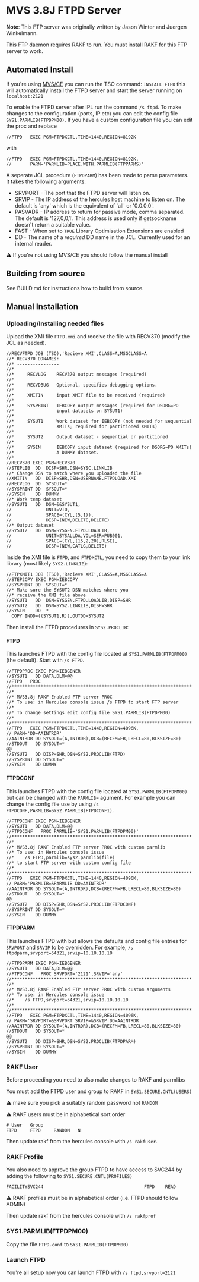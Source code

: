 # MVS 3.8J FTPD Server

**Note**: This FTP server was originally written by Jason Winter and Juergen Winkelmann.

This FTP daemon requires RAKF to run. You must install RAKF for this FTP server to work.

## Automated Install

If you're using [MVS/CE](https://github.com/MVS-sysgen/sysgen) you can run the TSO command: `INSTALL FTPD` this
will automatically install the FTPD server and start the server running on
`localhost:2121`

To enable the FTPD server after IPL run the command `/s ftpd`. To make changes to the configuration (ports, IP etc)
you can edit the config file `SYS1.PARMLIB(FTPDPM00)`. If you have a custom configuration file you can
edit the proc and replace

```
//FTPD   EXEC PGM=FTPDXCTL,TIME=1440,REGION=8192K
```

with

```
//FTPD   EXEC PGM=FTPDXCTL,TIME=1440,REGION=8192K,
//       PARM='PARMLIB=PLACE.WITH.PARMLIB(FTPPARMS)'
```

A seperate JCL procedure (`FTPDPARM`) has been made to parse parameters. It takes the following arguments:

- SRVPORT - The port that the FTPD server will listen on.
- SRVIP - The IP address of the hercules host machine to listen on. The default is 'any' which is the equivalent of 'all' or '0.0.0.0'.
- PASVADR - IP address to return for passive mode, comma separated. The default is '127,0,0,1'. This address is used only if getsockname doesn't return a suitable value.
- FAST - When set to `TRUE` Library Optimisation Extensions are enabled
- DD - The name of a *required* DD name in the JCL. Currently used for an internal reader.

:warning: If you're not using MVS/CE you should follow the manual install

## Building from source

See BUILD.md for instructions how to build from source.

## Manual Installation

### Uploading/Installing needed files

Upload the XMI file `FTPD.xmi` and receive the file with RECV370 (modify the JCL as needed).

```jcl
//RECVFTPD JOB (TSO),'Recieve XMI',CLASS=A,MSGCLASS=A
//* RECV370 DDNAMEs:
//* ----------------
//*
//*     RECVLOG    RECV370 output messages (required)
//*
//*     RECVDBUG   Optional, specifies debugging options.
//*
//*     XMITIN     input XMIT file to be received (required)
//*
//*     SYSPRINT   IEBCOPY output messages (required for DSORG=PO
//*                input datasets on SYSUT1)
//*
//*     SYSUT1     Work dataset for IEBCOPY (not needed for sequential
//*                XMITs; required for partitioned XMITs)
//*
//*     SYSUT2     Output dataset - sequential or partitioned
//*
//*     SYSIN      IEBCOPY input dataset (required for DSORG=PO XMITs)
//*                A DUMMY dataset.
//*
//RECV370 EXEC PGM=RECV370
//STEPLIB  DD  DISP=SHR,DSN=SYSC.LINKLIB
//* Change DSN to match where you uploaded the file
//XMITIN   DD  DISP=SHR,DSN=USERNAME.FTPDLOAD.XMI
//RECVLOG  DD  SYSOUT=*
//SYSPRINT DD  SYSOUT=*
//SYSIN    DD  DUMMY
//* Work temp dataset
//SYSUT1   DD  DSN=&&SYSUT1,
//             UNIT=VIO,
//             SPACE=(CYL,(5,1)),
//             DISP=(NEW,DELETE,DELETE)
//* Output dataset
//SYSUT2   DD  DSN=SYSGEN.FTPD.LOADLIB,
//             UNIT=SYSALLDA,VOL=SER=PUB001,
//             SPACE=(CYL,(15,2,20),RLSE),
//             DISP=(NEW,CATLG,DELETE)
```

Inside the XMI file is `FTPD`, and `FTPDXCTL`, you need to copy them to your
link library (most likely `SYS2.LINKLIB`):

```jcl
//FTPXMIT1 JOB (TSO),'Recieve XMI',CLASS=A,MSGCLASS=A
//STEP2CPY EXEC PGM=IEBCOPY
//SYSPRINT DD  SYSOUT=*
//* Make sure the SYSUT2 DSN matches where you
//* receive the XMI file above
//SYSUT1   DD  DSN=SYSGEN.FTPD.LOADLIB,DISP=SHR
//SYSUT2   DD  DSN=SYS2.LINKLIB,DISP=SHR
//SYSIN    DD  *
  COPY INDD=((SYSUT1,R)),OUTDD=SYSUT2
```

Then install the FTPD procedures in `SYS2.PROCLIB`:

#### FTPD

This launches FTPD with the config file located at `SYS1.PARMLIB(FTPDPM00)` (the default). Start with `/s FTPD`.

```jcl
//FTPDPROC EXEC PGM=IEBGENER
//SYSUT1   DD DATA,DLM=@@
//FTPD   PROC
//********************************************************************
//*
//* MVS3.8j RAKF Enabled FTP server PROC
//* To use: in Hercules console issue /s FTPD to start FTP server
//*
//* To change settings edit config file SYS1.PARMLIB(FTPDPM00)
//*
//********************************************************************
//FTPD   EXEC PGM=FTPDXCTL,TIME=1440,REGION=4096K,
// PARM='DD=AAINTRDR'
//AAINTRDR DD SYSOUT=(A,INTRDR),DCB=(RECFM=FB,LRECL=80,BLKSIZE=80)
//STDOUT   DD SYSOUT=*
@@
//SYSUT2   DD DISP=SHR,DSN=SYS2.PROCLIB(FTPD)
//SYSPRINT DD SYSOUT=*
//SYSIN    DD DUMMY
```

#### FTPDCONF

This launches FTPD with the config file located at `SYS1.PARMLIB(FTPDPM00)` but can be changed with the `PARMLIB=` agument.
For example you can change the config file use by using `/s FTPDCONF,PARMLIB=SYS2.PARMLIB(FTPDCONF1)`.

```jcl
//FTPDCONF EXEC PGM=IEBGENER
//SYSUT1   DD DATA,DLM=@@
//FTPDCONF   PROC PARMLIB='SYS1.PARMLIB(FTPDPM00)'
//********************************************************************
//*
//* MVS3.8j RAKF Enabled FTP server PROC with custom parmlib
//* To use: in Hercules console issue
//*    /s FTPD,parmlib=sys2.parmlib(file)
//* to start FTP server with custom config file
//*
//********************************************************************
//FTPD   EXEC PGM=FTPDXCTL,TIME=1440,REGION=4096K,
// PARM='PARMLIB=&PARMLIB DD=AAINTRDR'
//AAINTRDR DD SYSOUT=(A,INTRDR),DCB=(RECFM=FB,LRECL=80,BLKSIZE=80)
//STDOUT   DD SYSOUT=*
@@
//SYSUT2   DD DISP=SHR,DSN=SYS2.PROCLIB(FTPDCONF)
//SYSPRINT DD SYSOUT=*
//SYSIN    DD DUMMY
```

#### FTPDPARM

This launches FTPD with but allows the defaults and config file entries for `SRVPORT` and `SRVIP` to be overridden. For example,
`/s ftpdparm,srvport=54321,srvip=10.10.10.10`

```jcl
//FTPDPARM EXEC PGM=IEBGENER
//SYSUT1   DD DATA,DLM=@@
//FTPDCONF   PROC SRVPORT='2121',SRVIP='any'
//********************************************************************
//*
//* MVS3.8j RAKF Enabled FTP server PROC with custom arguments
//* To use: in Hercules console issue
//*    /s FTPD,srvport=54321,srvip=10.10.10.10
//*
//********************************************************************
//FTPD   EXEC PGM=FTPDXCTL,TIME=1440,REGION=4096K,
// PARM='SRVPORT=&SRVPORT SRVIP=&SRVIP DD=AAINTRDR'
//AAINTRDR DD SYSOUT=(A,INTRDR),DCB=(RECFM=FB,LRECL=80,BLKSIZE=80)
//STDOUT   DD SYSOUT=*
@@
//SYSUT2   DD DISP=SHR,DSN=SYS2.PROCLIB(FTPDPARM)
//SYSPRINT DD SYSOUT=*
//SYSIN    DD DUMMY
```

### RAKF User

Before proceeding you need to also make changes to RAKF and parmlibs

You must add the FTPD user and group to RAKF in `SYS1.SECURE.CNTL(USERS)`

:warning: make sure you pick a suitably random password not `RANDOM`

:warning: RAKF users must be in alphabetical sort order

```
# User   Group
FTPD     FTPD     RANDOM   N
```

Then update rakf from the hercules console with `/s rakfuser`.

### RAKF Profile

You also need to approve the group FTPD to have access to SVC244 by
adding the following to `SYS1.SECURE.CNTL(PROFILES)`

```
FACILITYSVC244                                      FTPD    READ
```

:warning: RAKF profiles must be in alphabetical order (i.e. FTPD should follow ADMIN)

Then update rakf from the hercules console with `/s rakfprof`

### SYS1.PARMLIB(FTPDPM00)

Copy the file `FTPD.conf` to `SYS1.PARMLIB(FTPDPM00)`

### Launch FTPD

You're all setup now you can launch FTPD with `/s ftpd,srvport=2121`
